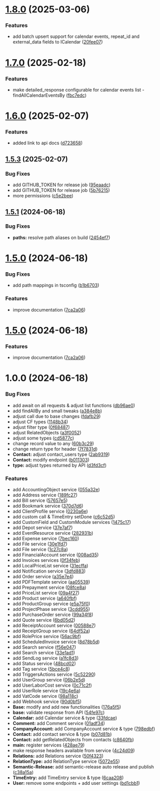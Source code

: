 # [1.8.0](https://github.com/Scoro-Software/Scoro-API-v2-SDK/compare/v1.7.0...v1.8.0) (2025-03-06)


### Features

* add batch upsert support for calendar events, repeat_id and external_data fields to ICalendar ([20fee07](https://github.com/Scoro-Software/Scoro-API-v2-SDK/commit/20fee072e35d8ba77943046979e2582dddeadc9b))

# [1.7.0](https://github.com/Scoro-Software/Scoro-API-v2-SDK/compare/v1.6.0...v1.7.0) (2025-02-18)


### Features

* make detailed_response configurable for calendar events list - findAllCalendarEventsBy ([fbc7edc](https://github.com/Scoro-Software/Scoro-API-v2-SDK/commit/fbc7edc038dd1ff9a0b872124a2805ce3c8c9bd5))

# [1.6.0](https://github.com/Scoro-Software/Scoro-API-v2-SDK/compare/v1.5.3...v1.6.0) (2025-02-07)


### Features

* added link to api docs ([d723658](https://github.com/Scoro-Software/Scoro-API-v2-SDK/commit/d723658d8995d1d0a4848e47a45fdb3ddb1113a9))

## [1.5.3](https://github.com/Scoro-Software/Scoro-API-v2-SDK/compare/v1.5.2...v1.5.3) (2025-02-07)


### Bug Fixes

* add GITHUB_TOKEN for release job ([95eaadc](https://github.com/Scoro-Software/Scoro-API-v2-SDK/commit/95eaadc122e8a092c47d4e22aa955cac5330e165))
* add GITHUB_TOKEN for release job ([5b76215](https://github.com/Scoro-Software/Scoro-API-v2-SDK/commit/5b762154c451e03c65efbab6d0c74049ea2f7990))
* more permissions ([c5e2bee](https://github.com/Scoro-Software/Scoro-API-v2-SDK/commit/c5e2bee175817f5899f1076071d10e930106adbd))

## [1.5.1](https://github.com/Scoro-Software/Scoro-API-v2-SDK/compare/v1.5.0...v1.5.1) (2024-06-18)


### Bug Fixes

* **paths:** resolve path aliases on build ([2454ef7](https://github.com/Scoro-Software/Scoro-API-v2-SDK/commit/2454ef7ff01faced532f3a9143179c37758a90c4))

# [1.5.0](https://github.com/Scoro-Software/Scoro-API-v2-SDK/compare/v1.4.0...v1.5.0) (2024-06-18)


### Bug Fixes

* add path mappings in tsconfig ([b1b6703](https://github.com/Scoro-Software/Scoro-API-v2-SDK/commit/b1b67030ce7b957b522c77f68a712082e0201e54))


### Features

* improve documentation ([7ca2a06](https://github.com/Scoro-Software/Scoro-API-v2-SDK/commit/7ca2a063fcfdf0bde8ab08c13292ec11e3e3944f))

# [1.5.0](https://github.com/Scoro-Software/Scoro-API-v2-SDK/compare/v1.4.0...v1.5.0) (2024-06-18)


### Features

* improve documentation ([7ca2a06](https://github.com/Scoro-Software/Scoro-API-v2-SDK/commit/7ca2a063fcfdf0bde8ab08c13292ec11e3e3944f))

# 1.0.0 (2024-06-18)


### Bug Fixes

* add await on all requests & adjust list functions ([db96ae0](https://github.com/Scoro-Software/Scoro-API-v2-SDK/commit/db96ae052702b6f22d8b5f24634ff28a612d2ba8))
* add findAllBy and small tweaks ([a384e8b](https://github.com/Scoro-Software/Scoro-API-v2-SDK/commit/a384e8b9b80f4263e9072513aed01b77c42af6ae))
* adjust call due to base changes ([fdafb29](https://github.com/Scoro-Software/Scoro-API-v2-SDK/commit/fdafb29a3e73f43360b9ced7e9676332f9a06c29))
* adjust CF types ([1148b34](https://github.com/Scoro-Software/Scoro-API-v2-SDK/commit/1148b34104091f6fab30d373d727e6dae392e78c))
* adjust filter type ([0f68487](https://github.com/Scoro-Software/Scoro-API-v2-SDK/commit/0f68487e01e58b0ab04471f4df618b2bb7557d40))
* adjust RelatedObjects ([a3f0052](https://github.com/Scoro-Software/Scoro-API-v2-SDK/commit/a3f00524d0748d6064622780eff672a3b1e2f48c))
* adjust some types ([cd5877c](https://github.com/Scoro-Software/Scoro-API-v2-SDK/commit/cd5877cb6736aed093ccec4e424a17e9ab5ec21a))
* change record value to any ([60b3c29](https://github.com/Scoro-Software/Scoro-API-v2-SDK/commit/60b3c290e58b6910c38e0d84b92e2d044045380f))
* change return type for header ([7f7831d](https://github.com/Scoro-Software/Scoro-API-v2-SDK/commit/7f7831d7776ed29d1cfa88691f4ae1381e80f8c4))
* **Contact:** adjust contact_users type ([2ab9319](https://github.com/Scoro-Software/Scoro-API-v2-SDK/commit/2ab931978b6bf78570927208b61d42b247865a81))
* **Contact:** modify endpoint ([b011303](https://github.com/Scoro-Software/Scoro-API-v2-SDK/commit/b011303a4f3c802984170df2f2f80c050925fb26))
* **type:** adjust types returned by API ([d3fd3cf](https://github.com/Scoro-Software/Scoro-API-v2-SDK/commit/d3fd3cf0f762bfcc67003bc80d9cc35d34ac8233))


### Features

* add AccountingObject service ([055a32e](https://github.com/Scoro-Software/Scoro-API-v2-SDK/commit/055a32e2ec3192cf1e8eb27d4e3c621524d256b9))
* add Address service ([189fc27](https://github.com/Scoro-Software/Scoro-API-v2-SDK/commit/189fc271c9e2bb72467458b3a03f8394912b2cdf))
* add Bill service ([57657e5](https://github.com/Scoro-Software/Scoro-API-v2-SDK/commit/57657e595697842d7c604b9dc51250d3889a4e31))
* add Bookmark service ([370d7d6](https://github.com/Scoro-Software/Scoro-API-v2-SDK/commit/370d7d64051b494dfd26f1f33bf9dd549ace60b2))
* add ClientProfile service ([0230a6e](https://github.com/Scoro-Software/Scoro-API-v2-SDK/commit/0230a6ee9cae4bd34aeb27d0fefc8fe7c4232375))
* add custom call & TimeEntry setDone ([c6c52d5](https://github.com/Scoro-Software/Scoro-API-v2-SDK/commit/c6c52d5c64254272291538c2b8c2c0ad3e940581))
* add CustomField and CustomModule services ([1475c17](https://github.com/Scoro-Software/Scoro-API-v2-SDK/commit/1475c17770ae27c2c42b44fc3d17dbaad2a3582a))
* add Depot service ([37e7af7](https://github.com/Scoro-Software/Scoro-API-v2-SDK/commit/37e7af766d84b6983a66c6fe82953b99614ea20c))
* add EventResource service ([282931b](https://github.com/Scoro-Software/Scoro-API-v2-SDK/commit/282931b63249dd111221a36840e8c1a9ed90a469))
* add Expense service ([7bec160](https://github.com/Scoro-Software/Scoro-API-v2-SDK/commit/7bec160e7795ea784ca10eea10ea127997dcfec4))
* add File service ([30e1fd7](https://github.com/Scoro-Software/Scoro-API-v2-SDK/commit/30e1fd7d9cb839e928e7f6abd0d4941306fb51bf))
* add File service ([1c27c8a](https://github.com/Scoro-Software/Scoro-API-v2-SDK/commit/1c27c8a4e82fa95a8af389772dbf3daf37d1597a))
* add FinancialAccount service ([008ad35](https://github.com/Scoro-Software/Scoro-API-v2-SDK/commit/008ad35f0eb859a93caa5d5271200662e70e6c30))
* add Invoices services ([0f34feb](https://github.com/Scoro-Software/Scoro-API-v2-SDK/commit/0f34febfcd0ee787048abf61fc8c4404bc2c86ab))
* add LocalPriceList service ([31ecffa](https://github.com/Scoro-Software/Scoro-API-v2-SDK/commit/31ecfface527d376eab682859f9d4bd1183e3d27))
* add Notification service ([3dfd883](https://github.com/Scoro-Software/Scoro-API-v2-SDK/commit/3dfd883479ada55d8c3c6e474dab2ef448e665ed))
* add Order service ([a35e7e4](https://github.com/Scoro-Software/Scoro-API-v2-SDK/commit/a35e7e473786350b6d8829db9bbf8177ffe6d5a8))
* add PDFTemplate service ([aa05539](https://github.com/Scoro-Software/Scoro-API-v2-SDK/commit/aa055394db4ddd06e2f0d8f6366cc7d893a6cda8))
* add Prepayment service ([08fce8a](https://github.com/Scoro-Software/Scoro-API-v2-SDK/commit/08fce8a9757a880864c0c90572a4259b436942c8))
* add PriceList service ([09a4f27](https://github.com/Scoro-Software/Scoro-API-v2-SDK/commit/09a4f27b94d0e437cb0baf665f17b826dfb3f844))
* add Product service ([a640fbf](https://github.com/Scoro-Software/Scoro-API-v2-SDK/commit/a640fbf854be79c08eb767b13d3c8f64d30eb967))
* add ProductGroup service ([e5a75f0](https://github.com/Scoro-Software/Scoro-API-v2-SDK/commit/e5a75f09f8aade513f8c80fa044f413b937bf5ca))
* add ProjectPhase service ([3cdd955](https://github.com/Scoro-Software/Scoro-API-v2-SDK/commit/3cdd9558117db654c80389cfb07bc9b7b9134854))
* add PurchaseOrder service ([99a34f8](https://github.com/Scoro-Software/Scoro-API-v2-SDK/commit/99a34f89160a80b392e77453f595a025c58cc263))
* add Quote service ([6bd05d2](https://github.com/Scoro-Software/Scoro-API-v2-SDK/commit/6bd05d27be0404f8ee22f77e2ec2dc9ede4d7536))
* add ReceiptAccount service ([00588e7](https://github.com/Scoro-Software/Scoro-API-v2-SDK/commit/00588e71dfbb172968c6e85c9d97f7fcd6a08e9b))
* add ReceiptGroup service ([64df52a](https://github.com/Scoro-Software/Scoro-API-v2-SDK/commit/64df52a10988a4e659cb7da3764b1f182e719f84))
* add RolePrice service ([56ac9bf](https://github.com/Scoro-Software/Scoro-API-v2-SDK/commit/56ac9bf45b42110f7b27de640de26941f5567d20))
* add ScheduledInvoice service ([8d78b5d](https://github.com/Scoro-Software/Scoro-API-v2-SDK/commit/8d78b5db9295fa105a4efe40b4e12458fcb85e9f))
* add Search service ([f56e047](https://github.com/Scoro-Software/Scoro-API-v2-SDK/commit/f56e04780443dcceed33dcf7bfdc03e799aaf8b0))
* add Search service ([33e1ad1](https://github.com/Scoro-Software/Scoro-API-v2-SDK/commit/33e1ad151aa96900a0cd7b031251e7e109714d6f))
* add SendLog service ([a1fc8d3](https://github.com/Scoro-Software/Scoro-API-v2-SDK/commit/a1fc8d301284ef60144898deacbadf51ad66ed51))
* add Status service ([48bcd02](https://github.com/Scoro-Software/Scoro-API-v2-SDK/commit/48bcd021eb7b5c17f3e29a6eaa894960223c6339))
* add Tag service ([5bce4c8](https://github.com/Scoro-Software/Scoro-API-v2-SDK/commit/5bce4c8bae101d96bafd97a6f65ad0364d344e7a))
* add TriggersActions service ([5c52290](https://github.com/Scoro-Software/Scoro-API-v2-SDK/commit/5c522904713fedf398defaa40e326fad103ca984))
* add UserGroup service ([06b2e5d](https://github.com/Scoro-Software/Scoro-API-v2-SDK/commit/06b2e5d9837a0ba23eb87de83b6f6f539d3ac4e7))
* add UserLaborCost service ([0c71c2f](https://github.com/Scoro-Software/Scoro-API-v2-SDK/commit/0c71c2f27411045181f6eb2611319ed762b73f4d))
* add UserRole service ([19c4e6a](https://github.com/Scoro-Software/Scoro-API-v2-SDK/commit/19c4e6a3cbc7d5fc895d33ef208c1e4a175b71bb))
* add VatCode service ([98a118c](https://github.com/Scoro-Software/Scoro-API-v2-SDK/commit/98a118c8fad28ff1c07332d5bd85b7a14780e6e8))
* add Webhook service ([90d0bf5](https://github.com/Scoro-Software/Scoro-API-v2-SDK/commit/90d0bf55abf17d90ce49d59e92ecc441ef10e80e))
* **Base:** modify and add new functionalities ([176a5f5](https://github.com/Scoro-Software/Scoro-API-v2-SDK/commit/176a5f511fbc9f077dab6c2f41ce2f96b1abc07b))
* **base:** validate response from API ([54fe97c](https://github.com/Scoro-Software/Scoro-API-v2-SDK/commit/54fe97cf161ba43d856c71cf1377530dd8d85c7b))
* **Calendar:** add Calendar service & type ([33fdcae](https://github.com/Scoro-Software/Scoro-API-v2-SDK/commit/33fdcae322dcce00a0fb1edc41f1569014d94016))
* **Comment:** add Comment service ([01adf34](https://github.com/Scoro-Software/Scoro-API-v2-SDK/commit/01adf347bb7af4f8241b5883219301a9b2fbd459))
* **CompanyAccount:** add CompanyAccount service & type ([798edbf](https://github.com/Scoro-Software/Scoro-API-v2-SDK/commit/798edbf5310d82769535ade59f540e97ff323e40))
* **Contact:** add contact service & type ([b07d81b](https://github.com/Scoro-Software/Scoro-API-v2-SDK/commit/b07d81b47c455f2cb125061d56eaf672594d081c))
* **Contact:** add getRelatedObjects from contacts ([c8640fb](https://github.com/Scoro-Software/Scoro-API-v2-SDK/commit/c8640fb469ff89f6f0b513215ed9b9cc99d5b7f0))
* **main:** register services ([428ae79](https://github.com/Scoro-Software/Scoro-API-v2-SDK/commit/428ae79632d7d5355d46fedf75b5ad940a280213))
* make response headers available from service ([4c24d09](https://github.com/Scoro-Software/Scoro-API-v2-SDK/commit/4c24d095542a3cca1c354ad852df874902908f7e))
* **Relations:** add Relations service ([50f4323](https://github.com/Scoro-Software/Scoro-API-v2-SDK/commit/50f43237a1ed4514add35d1fb4fb1f261b490b64))
* **RelationType:** add RelationType service ([5072e55](https://github.com/Scoro-Software/Scoro-API-v2-SDK/commit/5072e550c0f71487f5f8a73a1f63e77cf6011a44))
* **Semantic-Release:** add semantic-release auto release and publish ([c38a15a](https://github.com/Scoro-Software/Scoro-API-v2-SDK/commit/c38a15a333dcc425a975674d41305c65ecc8d182))
* **TimeEntry:** add TimeEntry service & type ([6caa208](https://github.com/Scoro-Software/Scoro-API-v2-SDK/commit/6caa208932fcc7205eee2d4ff7468e5051134bf9))
* **User:** remove some endpoints + add user settings ([bd1cbb1](https://github.com/Scoro-Software/Scoro-API-v2-SDK/commit/bd1cbb19bd999a239303dc1405d9893e14dca6f1))
